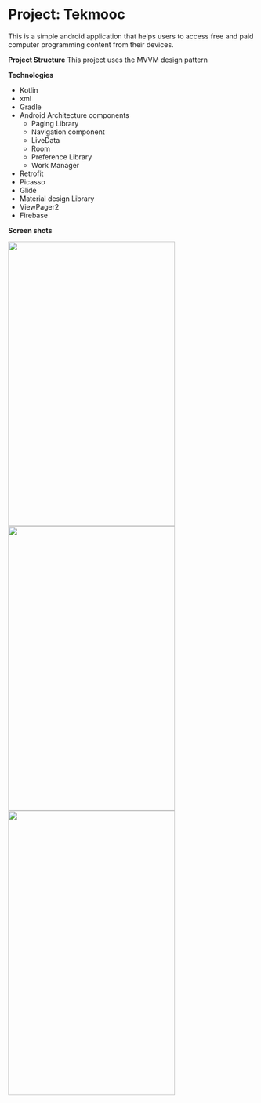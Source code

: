# Project: Tekmooc

This is a simple android application that helps users to access free and paid computer programming content from their devices.

**Project Structure**
This project uses the MVVM design pattern

**Technologies**
- Kotlin
- xml
- Gradle
- Android Architecture components
  - Paging Library
  - Navigation component
  - LiveData
  - Room
  - Preference Library
  - Work Manager
- Retrofit
- Picasso
- Glide
- Material design Library
- ViewPager2
- Firebase

**Screen shots**



<img src= "https://user-images.githubusercontent.com/47243793/149500150-2332af4e-d149-4c05-962c-f0050971772c.png" height="580px" width="340px">

<img src= "https://user-images.githubusercontent.com/47243793/149500170-16d6b56d-2bbd-44d9-83cc-a84d3818d741.png" height="580px" width="340px">

<img src= "https://user-images.githubusercontent.com/47243793/149500188-6da88a2f-1d85-4310-8a50-0ded1e6a3359.png" height="580px" width="340px">
